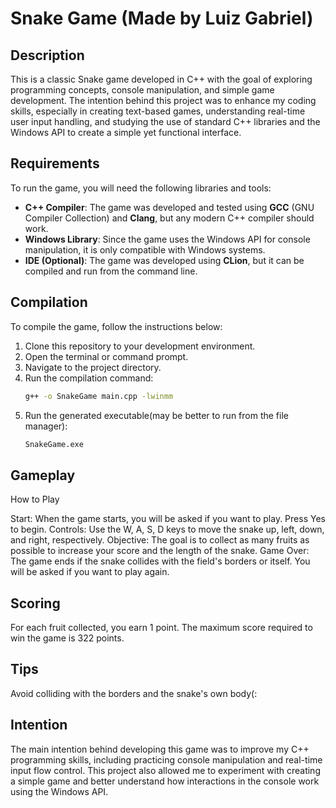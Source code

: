 # Snake Game (Made by Luiz Gabriel)

## Description

This is a classic Snake game developed in C++ with the goal of exploring programming concepts, console manipulation, and simple game development. The intention behind this project was to enhance my coding skills, especially in creating text-based games, understanding real-time user input handling, and studying the use of standard C++ libraries and the Windows API to create a simple yet functional interface.

## Requirements

To run the game, you will need the following libraries and tools:

- **C++ Compiler**: The game was developed and tested using **GCC** (GNU Compiler Collection) and **Clang**, but any modern C++ compiler should work.
- **Windows Library**: Since the game uses the Windows API for console manipulation, it is only compatible with Windows systems.
- **IDE (Optional)**: The game was developed using **CLion**, but it can be compiled and run from the command line.

## Compilation

To compile the game, follow the instructions below:

1. Clone this repository to your development environment.
2. Open the terminal or command prompt.
3. Navigate to the project directory.
4. Run the compilation command:
   ```bash
   g++ -o SnakeGame main.cpp -lwinmm
5. Run the generated executable(may be better to run from the file manager):
   ```bash
   SnakeGame.exe
## Gameplay
How to Play

  Start: When the game starts, you will be asked if you want to play. Press Yes to begin.
  Controls: Use the W, A, S, D keys to move the snake up, left, down, and right, respectively.
  Objective: The goal is to collect as many fruits as possible to increase your score and the length of the snake.
  Game Over: The game ends if the snake collides with the field's borders or itself. You will be asked if you want to play again.

## Scoring

  For each fruit collected, you earn 1 point.
  The maximum score required to win the game is 322 points.

## Tips

  Avoid colliding with the borders and the snake's own body(:

## Intention

The main intention behind developing this game was to improve my C++ programming skills, including practicing console manipulation and real-time input flow control. This project also allowed me to experiment with creating a simple game and better understand how interactions in the console work using the Windows API.
